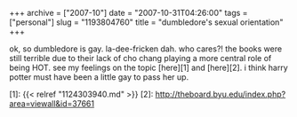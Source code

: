 +++
archive = ["2007-10"]
date = "2007-10-31T04:26:00"
tags = ["personal"]
slug = "1193804760"
title = "dumbledore's sexual orientation"
+++

ok, so dumbledore is gay. la-dee-fricken dah. who cares?! the books were
still terrible due to their lack of cho chang playing a more central role
of being HOT. see my feelings on the topic [here][1] and [here][2].
i think harry potter must have been a little gay to pass her up.

[1]: {{< relref "1124303940.md" >}}
[2]: http://theboard.byu.edu/index.php?area=viewall&id=37661

